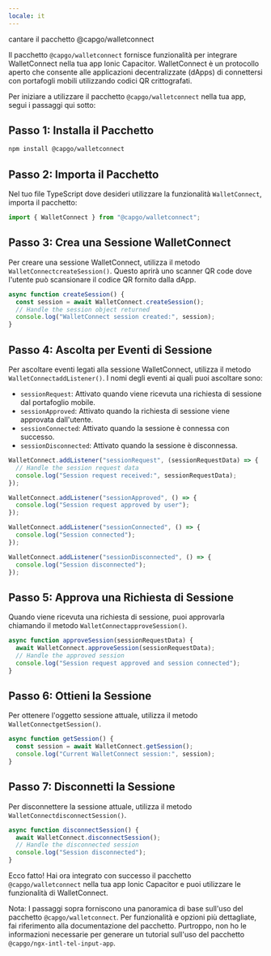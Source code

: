 ```yaml
---
locale: it
---
```


cantare il pacchetto @capgo/walletconnect

Il pacchetto `@capgo/walletconnect` fornisce funzionalità per integrare WalletConnect nella tua app Ionic Capacitor. WalletConnect è un protocollo aperto che consente alle applicazioni decentralizzate (dApps) di connettersi con portafogli mobili utilizzando codici QR crittografati.

Per iniziare a utilizzare il pacchetto `@capgo/walletconnect` nella tua app, segui i passaggi qui sotto:

## Passo 1: Installa il Pacchetto

```bash
npm install @capgo/walletconnect
```

## Passo 2: Importa il Pacchetto

Nel tuo file TypeScript dove desideri utilizzare la funzionalità `WalletConnect`, importa il pacchetto:

```typescript
import { WalletConnect } from "@capgo/walletconnect";
```

## Passo 3: Crea una Sessione WalletConnect

Per creare una sessione WalletConnect, utilizza il metodo `WalletConnectcreateSession()`. Questo aprirà uno scanner QR code dove l'utente può scansionare il codice QR fornito dalla dApp.

```typescript
async function createSession() {
  const session = await WalletConnect.createSession();
  // Handle the session object returned
  console.log("WalletConnect session created:", session);
}
```

## Passo 4: Ascolta per Eventi di Sessione

Per ascoltare eventi legati alla sessione WalletConnect, utilizza il metodo `WalletConnectaddListener()`. I nomi degli eventi ai quali puoi ascoltare sono:

- `sessionRequest`: Attivato quando viene ricevuta una richiesta di sessione dal portafoglio mobile.
- `sessionApproved`: Attivato quando la richiesta di sessione viene approvata dall'utente.
- `sessionConnected`: Attivato quando la sessione è connessa con successo.
- `sessionDisconnected`: Attivato quando la sessione è disconnessa.

```typescript
WalletConnect.addListener("sessionRequest", (sessionRequestData) => {
  // Handle the session request data
  console.log("Session request received:", sessionRequestData);
});

WalletConnect.addListener("sessionApproved", () => {
  console.log("Session request approved by user");
});

WalletConnect.addListener("sessionConnected", () => {
  console.log("Session connected");
});

WalletConnect.addListener("sessionDisconnected", () => {
  console.log("Session disconnected");
});
```

## Passo 5: Approva una Richiesta di Sessione

Quando viene ricevuta una richiesta di sessione, puoi approvarla chiamando il metodo `WalletConnectapproveSession()`.

```typescript
async function approveSession(sessionRequestData) {
  await WalletConnect.approveSession(sessionRequestData);
  // Handle the approved session
  console.log("Session request approved and session connected");
}
```

## Passo 6: Ottieni la Sessione

Per ottenere l'oggetto sessione attuale, utilizza il metodo `WalletConnectgetSession()`.

```typescript
async function getSession() {
  const session = await WalletConnect.getSession();
  console.log("Current WalletConnect session:", session);
}
```

## Passo 7: Disconnetti la Sessione

Per disconnettere la sessione attuale, utilizza il metodo `WalletConnectdisconnectSession()`.

```typescript
async function disconnectSession() {
  await WalletConnect.disconnectSession();
  // Handle the disconnected session
  console.log("Session disconnected");
}
```

Ecco fatto! Hai ora integrato con successo il pacchetto `@capgo/walletconnect` nella tua app Ionic Capacitor e puoi utilizzare le funzionalità di WalletConnect.

Nota: I passaggi sopra forniscono una panoramica di base sull'uso del pacchetto `@capgo/walletconnect`. Per funzionalità e opzioni più dettagliate, fai riferimento alla documentazione del pacchetto. Purtroppo, non ho le informazioni necessarie per generare un tutorial sull'uso del pacchetto `@capgo/ngx-intl-tel-input-app`.